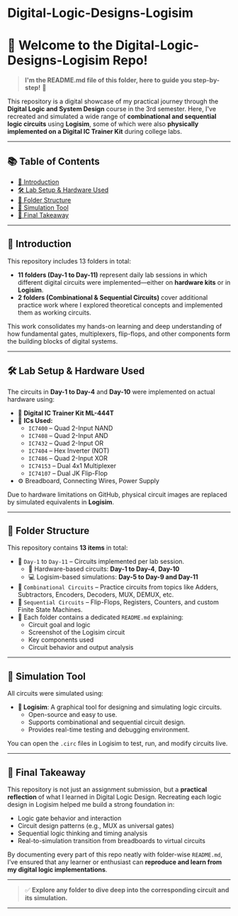 # Digital-Logic-Designs-Logisim

# 🔌 Welcome to the Digital-Logic-Designs-Logisim Repo!
> **I'm the README.md file of this folder, here to guide you step-by-step!** 🚀

This repository is a digital showcase of my practical journey through the **Digital Logic and System Design** course in the 3rd semester. Here, I've recreated and simulated a wide range of **combinational and sequential logic circuits** using **Logisim**, some of which were also **physically implemented on a Digital IC Trainer Kit** during college labs.

---

## 📚 Table of Contents
- [📖 Introduction](#-introduction)
- [🛠️ Lab Setup & Hardware Used](#-lab-setup--hardware-used)
- [📁 Folder Structure](#-folder-structure)
- [🔄 Simulation Tool](#-simulation-tool)
- [🎯 Final Takeaway](#-final-takeaway)

---

## 📖 **Introduction**
This repository includes 13 folders in total:
- **11 folders (Day-1 to Day-11)** represent daily lab sessions in which different digital circuits were implemented—either on **hardware kits** or in **Logisim**.
- **2 folders (Combinational & Sequential Circuits)** cover additional practice work where I explored theoretical concepts and implemented them as working circuits.

This work consolidates my hands-on learning and deep understanding of how fundamental gates, multiplexers, flip-flops, and other components form the building blocks of digital systems.

---

## 🛠️ **Lab Setup & Hardware Used**
The circuits in **Day-1 to Day-4** and **Day-10** were implemented on actual hardware using:

- 🔧 **Digital IC Trainer Kit ML-444T**
- 🧱 **ICs Used:**
  - `IC7400` – Quad 2-Input NAND
  - `IC7408` – Quad 2-Input AND
  - `IC7432` – Quad 2-Input OR
  - `IC7404` – Hex Inverter (NOT)
  - `IC7486` – Quad 2-Input XOR
  - `IC74153` – Dual 4x1 Multiplexer
  - `IC74107` – Dual JK Flip-Flop
- ⚙️ Breadboard, Connecting Wires, Power Supply

Due to hardware limitations on GitHub, physical circuit images are replaced by simulated equivalents in **Logisim**.

---

## 📁 **Folder Structure**
This repository contains **13 items** in total:
- 📂 `Day-1` to `Day-11` – Circuits implemented per lab session.
  - 🧪 Hardware-based circuits: **Day-1 to Day-4**, **Day-10**
  - 💻 Logisim-based simulations: **Day-5 to Day-9 and Day-11**
- 📂 `Combinational Circuits` – Practice circuits from topics like Adders, Subtractors, Encoders, Decoders, MUX, DEMUX, etc.
- 📂 `Sequential Circuits` – Flip-Flops, Registers, Counters, and custom Finite State Machines.
- 📝 Each folder contains a dedicated `README.md` explaining:
  - Circuit goal and logic
  - Screenshot of the Logisim circuit
  - Key components used
  - Circuit behavior and output analysis

---

## 🔄 **Simulation Tool**
All circuits were simulated using:

- **🧰 Logisim**: A graphical tool for designing and simulating logic circuits.
  - Open-source and easy to use.
  - Supports combinational and sequential circuit design.
  - Provides real-time testing and debugging environment.

You can open the `.circ` files in Logisim to test, run, and modify circuits live.

---

## 🎯 **Final Takeaway**
This repository is not just an assignment submission, but a **practical reflection** of what I learned in Digital Logic Design. Recreating each logic design in Logisim helped me build a strong foundation in:

- Logic gate behavior and interaction
- Circuit design patterns (e.g., MUX as universal gates)
- Sequential logic thinking and timing analysis
- Real-to-simulation transition from breadboards to virtual circuits

By documenting every part of this repo neatly with folder-wise `README.md`, I’ve ensured that any learner or enthusiast can **reproduce and learn from my digital logic implementations**.

---

> ✅ **Explore any folder to dive deep into the corresponding circuit and its simulation.**

---
